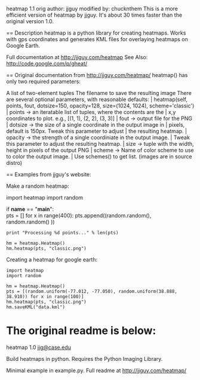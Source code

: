 heatmap 1.1
orig author: jjguy
modified by: chucknthem
This is a more efficient version of heatmap by jjguy. It's about 30 times faster than the original version 1.0.

== Description
heatmap is a python library for creating heatmaps.
Works with gps coordinates and generates KML files for overlaying heatmaps on Google Earth.

Full documentation at http://jjguy.com/heatmap
See Also: http://code.google.com/p/gheat/

== Original documentation from http://jjguy.com/heatmap/
heatmap() has only two required parameters:

A list of two-element tuples
The filename to save the resulting image
There are several optional parameters, with reasonable defaults:
     |  heatmap(self, points, fout, dotsize=150, opacity=128, size=(1024, 1024), scheme='classic')
     |      points  -> an iteratable list of tuples, where the contents are the
     |                 x,y coordinates to plot. e.g., [(1, 1), (2, 2), (3, 3)]
     |      fout    -> output file for the PNG
     |      dotsize -> the size of a single coordinate in the output image in
     |                 pixels, default is 150px.  Tweak this parameter to adjust
     |                 the resulting heatmap.
     |      opacity -> the strength of a single coordiniate in the output image.
     |                 Tweak this parameter to adjust the resulting heatmap.
     |      size    -> tuple with the width, height in pixels of the output PNG
     |      scheme  -> Name of color scheme to use to color the output image.
     |                 Use schemes() to get list.  (images are in source distro)

== Examples from jjguy's website:

Make a random heatmap:

import heatmap
import random

if __name__ == "__main__":    
    pts = []
    for x in range(400):
        pts.append((random.random(), random.random() ))

    print "Processing %d points..." % len(pts)

    hm = heatmap.Heatmap()
    hm.heatmap(pts, "classic.png")

Creating a heatmap for google earth:

    import heatmap
    import random

    hm = heatmap.Heatmap()
    pts = [(random.uniform(-77.012, -77.050), random.uniform(38.888, 38.910)) for x in range(100)]
    hm.heatmap(pts, "classic.png")
    hm.saveKML("data.kml")


The original readme is below:
=============================================
heatmap 1.0
jjg@case.edu

Build heatmaps in python.  Requires the Python Imaging Library.

Minimal example in example.py.  Full readme at http://jjguy.com/heatmap/

